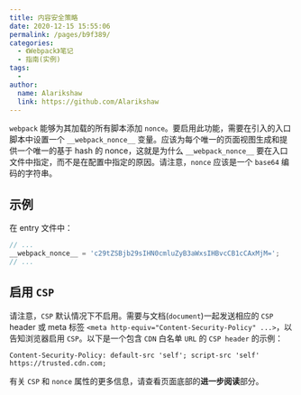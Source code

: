 ```yaml
---
title: 内容安全策略
date: 2020-12-15 15:55:06
permalink: /pages/b9f389/
categories:
  - 《Webpack》笔记
  - 指南(实例)
tags:
  - 
author: 
  name: Alarikshaw
  link: https://github.com/Alarikshaw
---
```


`webpack` 能够为其加载的所有脚本添加 `nonce`。要启用此功能，需要在引入的入口脚本中设置一个 `__webpack_nonce__` 变量。应该为每个唯一的页面视图生成和提供一个唯一的基于 hash 的 nonce，这就是为什么 `__webpack_nonce__` 要在入口文件中指定，而不是在配置中指定的原因。请注意，`nonce` 应该是一个 `base64` 编码的字符串。

## 示例

在 entry 文件中：

```js
// ...
__webpack_nonce__ = 'c29tZSBjb29sIHN0cmluZyB3aWxsIHBvcCB1cCAxMjM=';
// ...
```

## 启用 `CSP`

请注意，`CSP` 默认情况下不启用。需要与文档(`document`)一起发送相应的 `CSP` header 或 meta 标签 `<meta http-equiv="Content-Security-Policy" ...>`，以告知浏览器启用 `CSP`。以下是一个包含 `CDN` 白名单 `URL` 的 `CSP header` 的示例：

```http
Content-Security-Policy: default-src 'self'; script-src 'self' https://trusted.cdn.com;
```

有关 `CSP` 和 `nonce` 属性的更多信息，请查看页面底部的**进一步阅读**部分。

